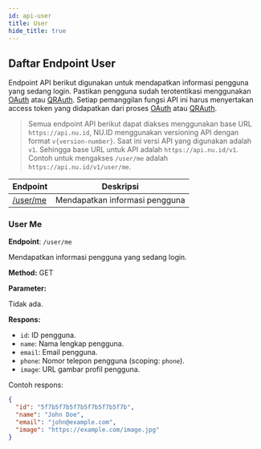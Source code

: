 ```yaml
---
id: api-user
title: User
hide_title: true
---
```


## Daftar Endpoint User

Endpoint API berikut digunakan untuk mendapatkan informasi pengguna yang sedang login. Pastikan pengguna sudah terotentikasi menggunakan [OAuth](oauth) atau [QRAuth](qrauth). Setiap pemanggilan fungsi API ini harus menyertakan access token yang didapatkan dari proses [OAuth](oauth) atau [QRAuth](qrauth).

> Semua endpoint API berikut dapat diakses menggunakan base URL `https://api.nu.id`, NU.ID menggunakan versioning API dengan format `v{version-number}`. Saat ini versi API yang digunakan adalah `v1`. Sehingga base URL untuk API adalah `https://api.nu.id/v1`. Contoh untuk mengakses `/user/me` adalah `https://api.nu.id/v1/user/me`.

| Endpoint | Deskripsi |
| --- | --- |
| [/user/me](#user-me) | Mendapatkan informasi pengguna |


### User Me

**Endpoint**: `/user/me`

Mendapatkan informasi pengguna yang sedang login.

**Method:** GET

**Parameter:**

Tidak ada.

**Respons:**

* `id`: ID pengguna.
* `name`: Nama lengkap pengguna.
* `email`: Email pengguna.
* `phone`: Nomor telepon pengguna (scoping: `phone`).
* `image`: URL gambar profil pengguna.

Contoh respons:

```json
{
  "id": "5f7b5f7b5f7b5f7b5f7b5f7b",
  "name": "John Doe",
  "email": "john@example.com",
  "image": "https://example.com/image.jpg"
}
```

